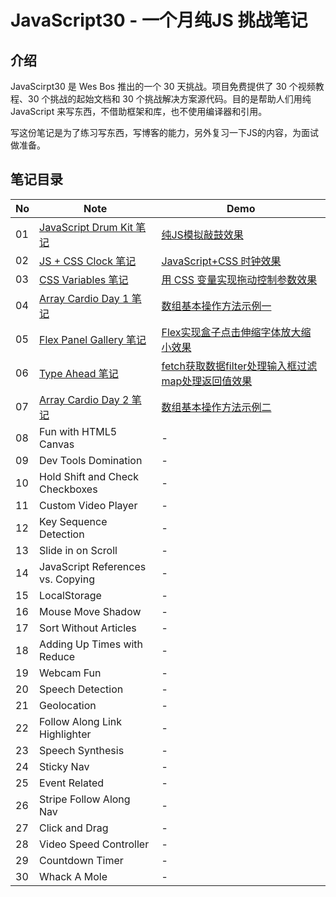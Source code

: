 # JavaScript30 - 一个月纯JS 挑战笔记

## 介绍

JavaScirpt30 是 Wes Bos 推出的一个 30 天挑战。项目免费提供了 30 个视频教程、30 个挑战的起始文档和 30 个挑战解决方案源代码。目的是帮助人们用纯 JavaScript 来写东西，不借助框架和库，也不使用编译器和引用。

写这份笔记是为了练习写东西，写博客的能力，另外复习一下JS的内容，为面试做准备。

## 笔记目录

No | Note | Demo
--- | --- | ---
01  | [JavaScript Drum Kit 笔记](https://github.com/jeffierw/JavaScript30/tree/master/01%20-%20JavaScript%20Drum%20Kit) | [纯JS模拟敲鼓效果](https://jeffierw.github.io/JavaScript30/01%20-%20JavaScript%20Drum%20Kit/index-YepW.html)
02  | [JS + CSS Clock 笔记](https://github.com/jeffierw/JavaScript30/tree/master/02%20-%20JS%20and%20CSS%20Clock) | [JavaScript+CSS 时钟效果](https://jeffierw.github.io/JavaScript30/02%20-%20JS%20and%20CSS%20Clock/index-YepW.html)
03  | [CSS Variables 笔记](https://github.com/jeffierw/JavaScript30/tree/master/03%20-%20CSS%20Variables) | [用 CSS 变量实现拖动控制参数效果](https://jeffierw.github.io/JavaScript30/03%20-%20CSS%20Variables/index-YepW.html)
04  | [Array Cardio Day 1 笔记](https://github.com/jeffierw/JavaScript30/tree/master/04%20-%20Array%20Cardio%20Day%201) | [数组基本操作方法示例一](https://jeffierw.github.io/JavaScript30/04%20-%20Array%20Cardio%20Day%201/index-YepW.html)
05 | [Flex Panel Gallery 笔记](https://github.com/jeffierw/JavaScript30/tree/master/Flex%20Panel%20Gallery) | [Flex实现盒子点击伸缩字体放大缩小效果](https://jeffierw.github.io/JavaScript30/Flex%20Panel%20Gallery/index-YepW.html)
06 | [Type Ahead 笔记](https://github.com/jeffierw/JavaScript30/tree/master/Type%20Ahead) | [fetch获取数据filter处理输入框过滤map处理返回值效果](https://jeffierw.github.io/JavaScript30/Type%20Ahead/index-YepW.html)
07 | [Array Cardio Day 2 笔记](https://github.com/jeffierw/JavaScript30/tree/master/Array%20Cardio%20Day%202) | [数组基本操作方法示例二](https://jeffierw.github.io/JavaScript30/Array%20Cardio%20Day%202/index-YepW.html)
08 | Fun with HTML5 Canvas | -
09 | Dev Tools Domination | -
10 | Hold Shift and Check Checkboxes | -
11 | Custom Video Player | -  
12 | Key Sequence Detection | -
13 | Slide in on Scroll | -
14 | JavaScript References vs. Copying | -
15 | LocalStorage | -
16 | Mouse Move Shadow | -
17 | Sort Without Articles | -
18 | Adding Up Times with Reduce | -    
19 | Webcam Fun | -
20 | Speech Detection | -  
21 | Geolocation | - 
22 | Follow Along Link Highlighter | -
23 | Speech Synthesis | -
24 | Sticky Nav | - 
25 | Event Related | -
26 | Stripe Follow Along Nav | -  
27 | Click and Drag | -  
28 | Video Speed Controller | -
29 | Countdown Timer |  -  
30 | Whack A Mole | -   



